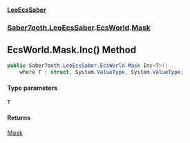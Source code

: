 #### [LeoEcsSaber](index.md 'index')
### [Saber7ooth.LeoEcsSaber](Saber7ooth.LeoEcsSaber.md 'Saber7ooth.LeoEcsSaber').[EcsWorld](EcsWorld.md 'Saber7ooth.LeoEcsSaber.EcsWorld').[Mask](EcsWorld.Mask.md 'Saber7ooth.LeoEcsSaber.EcsWorld.Mask')

## EcsWorld.Mask.Inc<T>() Method

```csharp
public Saber7ooth.LeoEcsSaber.EcsWorld.Mask Inc<T>()
    where T : struct, System.ValueType, System.ValueType;
```
#### Type parameters

<a name='Saber7ooth.LeoEcsSaber.EcsWorld.Mask.Inc_T_().T'></a>

`T`

#### Returns
[Mask](EcsWorld.Mask.md 'Saber7ooth.LeoEcsSaber.EcsWorld.Mask')